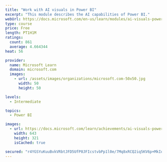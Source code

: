 ```yaml
---
title: "Work with AI visuals in Power BI"
excerpt: "This module describes the AI capabilities of Power BI."
webUrl: https://docs.microsoft.com/en-us/learn/modules/ai-visuals-power-bi/
type: course
price: Free
length: PT1H1M
ratings:
  count: 861
  average: 4.664344
heat: 56

provider:
  name: Microsoft Learn
  domain: microsoft.com
  images:
    - url: /assets/images/organizations/microsoft.com-50x50.jpg
      width: 50
      height: 50

levels:
  - Intermediate

topics:
  - Power BI

images:
  - url: https://docs.microsoft.com/learn/achievements/ai-visuals-power-bi-social.png
    width: 643
    height: 321
    isCached: true

secured: "r4YGSYuKuuBvkVRbtJFD5UfP0JFIcstvbPp1l0e/7Mq8xRCQ2iq5KV6p+MkIqZ8/uJR7lr46Z844wHyYY5kxSuvC3z7TxueJvi1HwoM7UWDTby9uOSvGbR91B/bcRyjxtWbISDoMUODKg6FisJhT3jhCnYtDnG2OmmPpDBXcrotsgekdyORrow9JPlPj9EifQofL64lUIL9tSeoiE/3CqjLwYO7fH6xWBsPV9veVEfMIjr4XhnYBKEKgnLCMwZLnsNxdTQARqXhYpGS8Lv5M8DxLE/6tAuoXUuv/IUd+g1MZ6XvYVX6HU449P248ffLkbZo/19+Y/GDas1w4ehyptqAWus5yAzAHi53NF77BeHi/ZW2ef7+FkMcv4Nps1/YidBH7zFIKof73ZPnYybUwTVv7fQH6wGs15+361pWugig=;u8jLS5O3DZ3PJgOm4uG8aw=="
---
```



